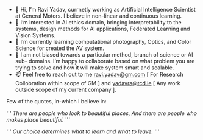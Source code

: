 
- 👋 Hi, I’m Ravi Yadav, currnetly working as Artificial Intelligence Scientist at General Motors. I believe in non-linear and continuous learning.
- 👀 I’m interested in AI ethics domain, bringing interpretability to the systems, design methods for AI applications, Federated Learning and Vision Systems.
- 🌱 I’m currently learning computational photography, Optics, and Color Science for created the AV system.
- 💞️ I am not biased towards a particular method, branch of science or AI sub- domains. I’m happy to collaborate based on what problem you are trying to solve and how it will make system smart and scalable.
- 📫 Feel free to reach out to me ravi.yadav@gm.com [ For Research Collobration within scope of GM ] and yadavra@tcd.ie [ Any work outside scope of my current company ].

Few of the quotes, in-which I believe in:  

'''
*There are people who look to beautiful places,
And there are people who makes place beautiful.*
'''
  
  
'''
*Our choice determines what to learn and what to leave.*
'''

<!---
raviy0807/raviy0807 is a ✨ special ✨ repository because its `README.md` (this file) appears on your GitHub profile.
You can click the Preview link to take a look at your changes.
--->
